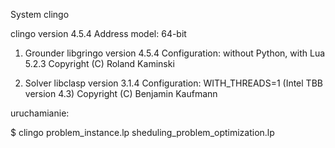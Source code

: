 System clingo

clingo version 4.5.4
Address model: 64-bit

1. Grounder
libgringo version 4.5.4
Configuration: without Python, with Lua 5.2.3
Copyright (C) Roland Kaminski

2. Solver
libclasp version 3.1.4
Configuration: WITH_THREADS=1 (Intel TBB version 4.3)
Copyright (C) Benjamin Kaufmann


uruchamianie:

$ clingo problem_instance.lp sheduling_problem_optimization.lp
